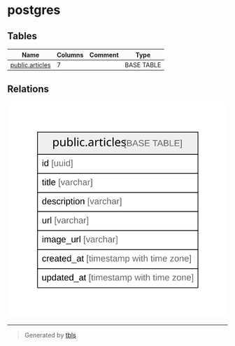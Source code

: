 # postgres

## Tables

| Name | Columns | Comment | Type |
| ---- | ------- | ------- | ---- |
| [public.articles](public.articles.md) | 7 |  | BASE TABLE |

## Relations

![er](schema.svg)

---

> Generated by [tbls](https://github.com/k1LoW/tbls)
